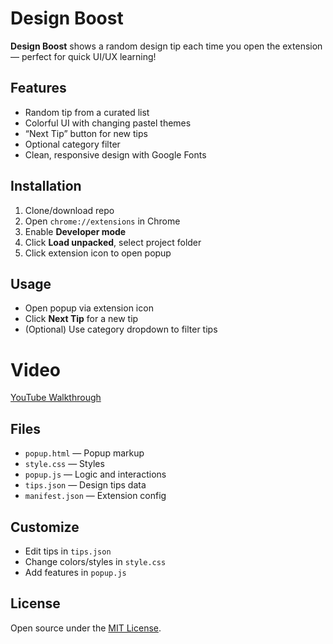 # Design Boost

**Design Boost** shows a random design tip each time you open the extension — perfect for quick UI/UX learning!

## Features
- Random tip from a curated list
- Colorful UI with changing pastel themes
- “Next Tip” button for new tips
- Optional category filter
- Clean, responsive design with Google Fonts

## Installation
1. Clone/download repo  
2. Open `chrome://extensions` in Chrome  
3. Enable **Developer mode**  
4. Click **Load unpacked**, select project folder  
5. Click extension icon to open popup

## Usage
- Open popup via extension icon  
- Click **Next Tip** for a new tip  
- (Optional) Use category dropdown to filter tips

# Video
[YouTube Walkthrough](https://youtu.be/BytOHk5wBuc)

## Files
- `popup.html` — Popup markup  
- `style.css` — Styles  
- `popup.js` — Logic and interactions  
- `tips.json` — Design tips data  
- `manifest.json` — Extension config

## Customize
- Edit tips in `tips.json`  
- Change colors/styles in `style.css`  
- Add features in `popup.js`

## License
Open source under the [MIT License](LICENSE).

